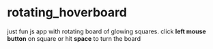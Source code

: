 # rotating_hoverboard
just fun js app with rotating board of glowing squares.
click __left mouse button__ on square or hit __space__ to turn the board
